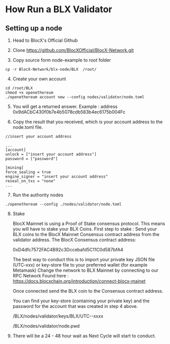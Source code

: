 # How Run a BLX Validator

## Setting up a node

1. Head to BlocX's Official Github

2. Clone https://github.com/BlocXOfficial/BlocX-Network.git

3. Copy source form node-example to root folder

```
cp -r BlocX-Network/blx-node/BLX  /root/
```

4. Create your own account

```
cd /root/BLX
chmod +x openethereum
./openethereum account new --config nodes/validator/node.toml
```

5. You will get a returned answer. Example : address 0x9dACbC430f0b7e4b5078cdb583b4ec6175b004Fc

6. Copy the result that you received, which is your account address to the node.toml file.


```
//insert your account address

...
[account]
unlock = ["insert your account address"]
password = ["password"]

[mining]
force_sealing = true
engine_signer = "insert your account address"
reseal_on_txs = "none"
...

```

7. Run the authority nodes

```
./openethereum --config ./nodes/validator/node.toml

```

8. Stake

   BlocX Mainnet is using a Proof of Stake consensus protocol. This means you will have to stake your BLX Coins. 
   First step to stake : Send your BLX coins to the BlocX Mainnet Consensus contract address from the validator address. The BlocX Consensus contract address: 

   0xD4dfc7572FAC4B92c3Dccebafd5C11C0d587bfA4 

   The best way to conduct this is to import your private key JSON file (UTC-xxx) or key-store file to your preferred wallet (for example Metamask)
   Change the network to BLX Mainnet by connecting to our RPC Network Found here : https://docs.blocxchain.org/introduction/connect-blocx-mainet

   Once connected send the BLX coin to the Consensus contract address.

   You can find your key-store (containing your private key) and the password for the account that was created in step 4 above.

   /BLX/nodes/validator/keys/BLX/UTC--xxxx 

   /BLX/nodes/validator/node.pwd

10. There will be a 24 - 48 hour wait as Next Cycle will start to conduct.
